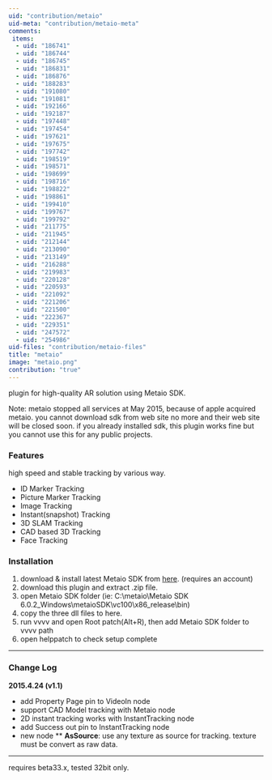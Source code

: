 ```yaml
---
uid: "contribution/metaio"
uid-meta: "contribution/metaio-meta"
comments: 
 items: 
  - uid: "186741"
  - uid: "186744"
  - uid: "186745"
  - uid: "186831"
  - uid: "186876"
  - uid: "188283"
  - uid: "191080"
  - uid: "191081"
  - uid: "192166"
  - uid: "192187"
  - uid: "197448"
  - uid: "197454"
  - uid: "197621"
  - uid: "197675"
  - uid: "197742"
  - uid: "198519"
  - uid: "198571"
  - uid: "198699"
  - uid: "198716"
  - uid: "198822"
  - uid: "198861"
  - uid: "199410"
  - uid: "199767"
  - uid: "199792"
  - uid: "211775"
  - uid: "211945"
  - uid: "212144"
  - uid: "213090"
  - uid: "213149"
  - uid: "216288"
  - uid: "219983"
  - uid: "220128"
  - uid: "220593"
  - uid: "221092"
  - uid: "221206"
  - uid: "221500"
  - uid: "222367"
  - uid: "229351"
  - uid: "247572"
  - uid: "254986"
uid-files: "contribution/metaio-files"
title: "metaio"
image: "metaio.png"
contribution: "true"
---
```


plugin for high-quality AR solution using Metaio SDK.

<div class="box">
Note:
metaio stopped all services at May 2015, because of apple acquired metaio. you cannot download sdk from web site no more and their web site will be closed soon.
if you already installed sdk, this plugin works fine but you cannot use this for any public projects.
</div>

### Features
high speed and stable tracking by various way.
* ID Marker Tracking
* Picture Marker Tracking
* Image Tracking
* Instant(snapshot) Tracking
* 3D SLAM Tracking
* CAD based 3D Tracking
* Face Tracking

### Installation
1. download & install latest Metaio SDK from [here](http://ar.metaio.com/download_sdk). (requires an account)
1. download this plugin and extract .zip file.
1. open Metaio SDK folder (ie: C:\metaio\Metaio SDK 6.0.2\_Windows\metaioSDK\vc100\x86_release\bin)
1. copy the three dll files to here.
1. run vvvv and open Root patch(Alt+R), then add Metaio SDK folder to vvvv path
1. open helppatch to check setup complete

---

### Change Log
**2015.4.24 (v1.1)**
* add Property Page pin to VideoIn node
* support CAD Model tracking with Metaio node
* 2D instant tracking works with InstantTracking node
* add Success out pin to InstantTracking node
* new node
** **AsSource**: use any texture as source for tracking. texture must be convert as raw data.

---

requires beta33.x, tested 32bit only.